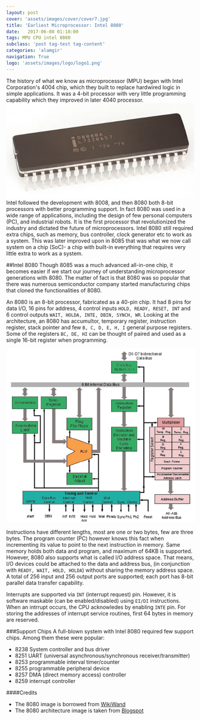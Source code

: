 ```yaml
---
layout: post
cover: 'assets/images/cover/cover7.jpg'
title: 'Earliest Microprocessor: Intel 8080' 
date:   2017-06-08 01:18:00
tags: MPU CPU intel 8080
subclass: 'post tag-test tag-content'
categories: 'alamgir'
navigation: True
logo: 'assets/images/logo/logo1.png'
---
```

The history of what we know as microprocessor (MPU) began with Intel Corporation's 4004 chip, which they built to replace hardwired logic in simple applications. It was a 4-bit processor with very little programming capability which they improved in later 4040 processor. <img src="/assets/images/2017/17_06_08_Intel_8080.png" alt="Intel 8080" class="leftimg" /> Intel followed the development with 8008, and then 8080 both 8-bit processors with better programming support. In fact 8080 was used in a wide range of applications, including the design of few personal computers (PC), and industrial robots. It is the first processor that revolutionized the industry and dictated the future of microprocessors.  Intel 8080 still required extra chips, such as memory, bus controller, clock generator etc to work as a system. This was later improved upon in 8085 that was what we now call system on a chip (SoC)- a chip with built-in everything that requires very little extra to work as a system.

<!--more-->

##Intel 8080
Though 8085 was a much advanced all-in-one chip, it becomes easier if we start our journey of understanding microprocessor generations with 8080. The matter of fact is that 8080 was so popular that there was numerous semiconductor company started manufacturing chips that cloned the functionalities of 8080.

An 8080 is an 8-bit processor, fabricated as a 40-pin chip. It had 8 pins for data I/O, 16 pins for address, 4 control inputs `HOLD, READY, RESET, INT` and 6 control outputs `WAIT, HOLDA, INTE, DBIN, SYNCH, WR`. Looking at the architecture, an 8080 has accumultor, temporary register, instruction register, stack pointer and few `B, C, D, E, H, I` general purpose registers. Some of the registers `BC, DE, HI` can be thought of paired and used as a single 16-bit register when programming. 

![Intel 8080](/assets/images/2017/17_06_08_Intel_8080_arch.png "Intel 8080 CPU architecture.") 

Instructions have different lengths, most are one or two bytes, few are three bytes. The program counter (PC) however knows this fact when incrementing its value to point to the next instruction in memory. Same memory holds both data and program, and maximum of 64KB is supported. However, 8080 also supports what is called I/O address space. That means, I/O devices could be attached to the data and address bus, (in conjunction with `READY, WAIT, HOLD, HOLDA`) without sharing the memory address space. A total of 256 input and 256 output ports are supported; each port has 8-bit parallel data transfer capability.

Interrupts are supported via `INT` (interrupt request) pin. However, it is software maskable (can be enabled/disabled) using `EI/DI` instructions. When an intrrupt occurs, the CPU acknowledes by enabling `INTE` pin. For storing the addresses of interrupt service routines, first 64 bytes in memory are reserved.


###Support Chips
A full-blown system with Intel 8080 required few support chips. Among them these were popular:

- 8238 System controller and bus driver
- 8251 UART (universal asynchronous/synchronous receiver/transmitter)
- 8253 programmable interval timer/counter
- 8255 programmable peripheral device
- 8257 DMA (direct memory access) controller
- 8259 interrupt controller


####Credits
- The 8080 image is borrowed from <a href="http://www.wikiwand.com/de/Intel_8080">WikiWand</a>
- The 8080 architecture image is taken from <a href="http://expaworld.blogspot.com">Blogspot</a>
